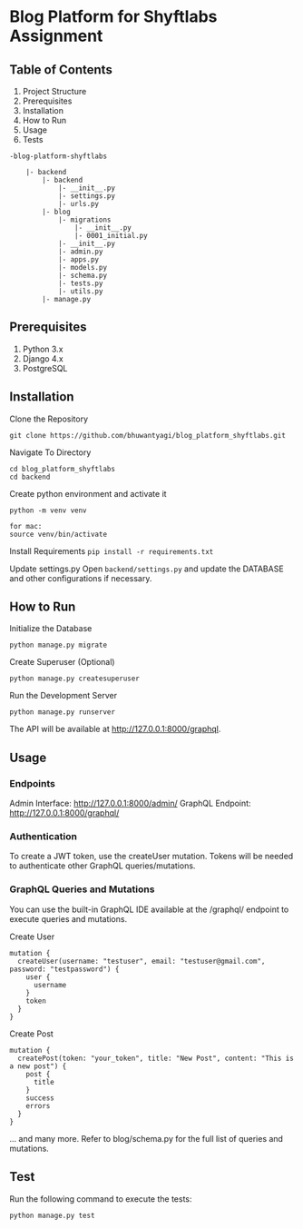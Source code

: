 # Blog Platform for Shyftlabs Assignment

## Table of Contents
1. Project Structure
2. Prerequisites
3. Installation
4. How to Run
5. Usage
6. Tests

```
-blog-platform-shyftlabs

    |- backend
        |- backend
            |- __init__.py
            |- settings.py
            |- urls.py
        |- blog
            |- migrations
                |- __init__.py
                |- 0001_initial.py
            |- __init__.py
            |- admin.py
            |- apps.py
            |- models.py
            |- schema.py
            |- tests.py
            |- utils.py
        |- manage.py
```

## Prerequisites
1. Python 3.x
2. Django 4.x
3. PostgreSQL



## Installation

Clone the Repository

```
git clone https://github.com/bhuwantyagi/blog_platform_shyftlabs.git
```

Navigate To Directory
```
cd blog_platform_shyftlabs
cd backend
```
Create python environment and activate it
```
python -m venv venv

for mac:
source venv/bin/activate
```

Install Requirements
```pip install -r requirements.txt```


Update settings.py
Open ```backend/settings.py``` and update the DATABASE and other configurations if necessary.




## How to Run

Initialize the Database

```python manage.py migrate```

Create Superuser (Optional)

```python manage.py createsuperuser```

Run the Development Server

```python manage.py runserver```

The API will be available at http://127.0.0.1:8000/graphql.


## Usage
### Endpoints
Admin Interface: http://127.0.0.1:8000/admin/
GraphQL Endpoint: http://127.0.0.1:8000/graphql/

### Authentication
To create a JWT token, use the createUser mutation. Tokens will be needed to authenticate other GraphQL queries/mutations.

### GraphQL Queries and Mutations
You can use the built-in GraphQL IDE available at the /graphql/ endpoint to execute queries and mutations.

Create User

```
mutation {
  createUser(username: "testuser", email: "testuser@gmail.com", password: "testpassword") {
    user {
      username
    }
    token
  }
}
```

Create Post

```
mutation {
  createPost(token: "your_token", title: "New Post", content: "This is a new post") {
    post {
      title
    }
    success
    errors
  }
}

```

... and many more. Refer to blog/schema.py for the full list of queries and mutations.


## Test
Run the following command to execute the tests:

```python manage.py test```
